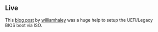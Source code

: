 ## Live

This [blog post](https://www.willhaley.com/blog/custom-debian-live-environment/) by [williamhaley](https://github.com/williamhaley) was a huge help to setup the UEFI/Legacy BIOS boot via ISO.
